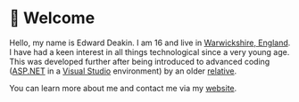 # 👋 Welcome
Hello, my name is Edward Deakin.
I am 16 and live in [Warwickshire, England](https://en.wikipedia.org/wiki/Warwickshire).
I have had a keen interest in all things technological since a very young age.
This was developed further after being introduced to advanced coding ([ASP.NET](https://dotnet.microsoft.com/en-us/apps/aspnet) in a [Visual Studio](https://visualstudio.microsoft.com/) environment) by an older [relative](https://sg.linkedin.com/in/harry-conor-lucas).

You can learn more about me and contact me via my [website](https://edwarddeakin.uk).

